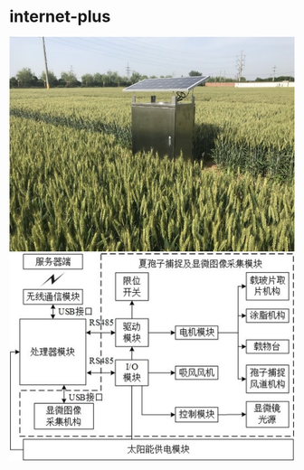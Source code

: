 # internet-plus
![机器原型](https://github.com/Aaron19991211/internet-plus/blob/main/2.jpg)
![机器流程](https://github.com/Aaron19991211/internet-plus/blob/main/1.JPG)
